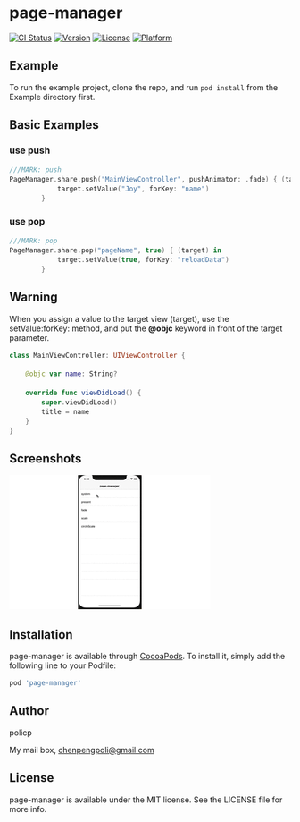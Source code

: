 # page-manager

[![CI Status](https://img.shields.io/travis/policp/page-manager.svg?style=flat)](https://travis-ci.org/policp/page-manager)
[![Version](https://img.shields.io/cocoapods/v/page-manager.svg?style=flat)](https://cocoapods.org/pods/page-manager)
[![License](https://img.shields.io/cocoapods/l/page-manager.svg?style=flat)](https://cocoapods.org/pods/page-manager)
[![Platform](https://img.shields.io/cocoapods/p/page-manager.svg?style=flat)](https://cocoapods.org/pods/page-manager)

## Example

To run the example project, clone the repo, and run `pod install` from the Example directory first.

## Basic Examples

### use push

```swift
///MARK: push   
PageManager.share.push("MainViewController", pushAnimator: .fade) { (target) in
            target.setValue("Joy", forKey: "name")
        }

```

### use pop

```swift
///MARK: pop
PageManager.share.pop("pageName", true) { (target) in
            target.setValue(true, forKey: "reloadData")
        }
```

## Warning

When you assign a value to the target view (target), use the setValue:forKey: method, and put the **@objc** keyword in front of the target parameter.

```swift
class MainViewController: UIViewController {

    @objc var name: String?
  
    override func viewDidLoad() {
        super.viewDidLoad()
        title = name
    }
}
```



## Screenshots

![avatar](https://github.com/policp/page-manager/blob/master/new_example.gif)

## Installation

page-manager is available through [CocoaPods](https://cocoapods.org). To install
it, simply add the following line to your Podfile:

```ruby
pod 'page-manager'
```

## Author

policp

My mail box, chenpengpoli@gmail.com

## License

page-manager is available under the MIT license. See the LICENSE file for more info.
